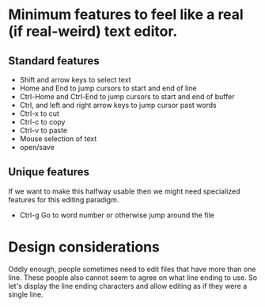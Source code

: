 # Minimum features to feel like a real (if real-weird) text editor.

## Standard features
* Shift and arrow keys to select text
* Home and End to jump cursors to start and end of line
* Ctrl-Home and Ctrl-End to jump cursors to start and end of buffer
* Ctrl, and left and right arrow keys to jump cursor past words
* Ctrl-x to cut
* Ctrl-c to copy
* Ctrl-v to paste
* Mouse selection of text
* open/save

## Unique features
If we want to make this halfway usable then we might need specialized features for this editing paradigm.
* Ctrl-g Go to word number or otherwise jump around the file

# Design considerations
Oddly enough, people sometimes need to edit files that have more than one line. These people also cannot seem to agree on what line ending to use. So let's display the line ending characters and allow editing as if they were a single line.
